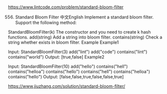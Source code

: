 https://www.lintcode.com/problem/standard-bloom-filter


556. Standard Bloom Filter
中文English
Implement a standard bloom filter. Support the following method:

StandardBloomFilter(k) The constructor and you need to create k hash functions.
add(string) Add a string into bloom filter.
contains(string) Check a string whether exists in bloom filter.
Example
Example1

Input:
    StandardBloomFilter(3)
    add("lint")
    add("code")
    contains("lint")
    contains("world")
Output: [true,false]
Example2

Input:
    StandardBloomFilter(10)
    add("hello")
    contains("hell")
    contains("helloa")
    contains("hello")
    contains("hell")
    contains("helloa")
    contains("hello")
Output: [false,false,true,false,false,true]

https://www.jiuzhang.com/solution/standard-bloom-filter/

